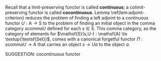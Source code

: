 Recall that a limit-preserving functor is called **continuous**; a colimit-preserving functor is called **cocontinuous**. Lemma \ref{lem:adjoint-criterion} reduces the problem of finding a left adjoint to a continuous functor $U : \mathsf{A} \to \mathsf{S}$ to the problem of finding an initial object in the comma category $s \mathrm{co}mma U$ defined for each $s \in \mathsf{S}$. This comma category, as the category of elements for $\mathsf{S}(s,U-) : \mathsf{A} \to \textup{\textsf{Set}}$, comes with a canonical forgetful functor $\Pi: s \mathrm{co}mma U \to \mathsf{A}$ that carries an object $s \to Ua$ to the object $a$.

SUGGESTION: cocontinuous functor